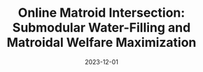 ---
title: "Online Matroid Intersection: Submodular Water-Filling and Matroidal Welfare Maximization"
collection: preprints
date: 2023-12-01
venue: 'Preprint:'
fileurl: '/files/papers/omi-draft-dec1.pdf'
authors: 'Billy Jin, Kalen Patton, Sherry Sarkar, Mik Zlatin'
--- 